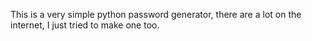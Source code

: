 This is a very simple python password generator, there are a lot on the internet, I just tried to make one too. 
